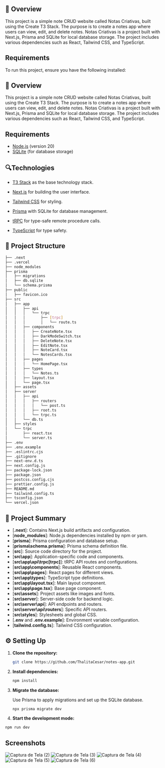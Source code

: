 










<h2 align="Notas Criativas</h2>

# 📌 Overview

This project is a simple note CRUD website called Notas Criativas, built using the Create T3 Stack. The purpose is to create a notes app where users can view, edit, and delete notes. Notas Criativas is a project built with Next.js, Prisma and SQLite for local database storage. The project includes various dependencies such as React, Tailwind CSS, and TypeScript.

## Requirements

To run this project, ensure you have the following installed:

<h2 align="Notas Criativas</h2>

# 📌 Overview

This project is a simple note CRUD website called Notas Criativas, built using the Create T3 Stack. The purpose is to create a notes app where users can view, edit, and delete notes. Notas Criativas is a project built with Next.js, Prisma and SQLite for local database storage. The project includes various dependencies such as React, Tailwind CSS, and TypeScript.

## Requirements

- [Node.js](https://nodejs.org/en/) (version 20)
- [SQLite](https://www.sqlite.org/download.html) (for database storage)

## 🔍Technologies

* [T3 Stack](https://create.t3.gg/) as the base technology stack.

* [Next.js](https://nextjs.org) for building the user interface.
  
* [Tailwind CSS](https://tailwindcss.com) for styling.
  
* [Prisma](https://www.prisma.io) with SQLite for database management.
  
* [tRPC](https://trpc.io) for type-safe remote procedure calls.
  
* [TypeScript](https://www.typescriptlang.org) for type safety.


## 📁 Project Structure

```bash
├── .next
├── .vercel
├── node_modules
├── prisma
│   ├── migrations
│   ├── db.sqlite
│   └── schema.prisma
├── public
│   ├── favicon.ico
├── src
│   ├── app
│   │   ├── api
│   │   │   └── trpc
│   │   │       ├── [trpc]
│   │   │       │   └── route.ts
│   │   ├── components
│   │   │   ├── CreateNote.tsx
│   │   │   ├── DarkModeSwitch.tsx
│   │   │   ├── DeleteNote.tsx
│   │   │   ├── EditNote.tsx
│   │   │   ├── NoteCard.tsx
│   │   │   └── NotesCards.tsx
│   │   ├── pages
│   │   │   └── HomePage.tsx
│   │   ├── types
│   │   │   └── Notes.ts
│   │   ├── layout.tsx
│   │   └── page.tsx
│   ├── assets
│   ├── server
│   │   ├── api
│   │   │   ├── routers
│   │   │   │   └── post.ts
│   │   │   ├── root.ts
│   │   │   └── trpc.ts
│   │   └── db.ts
│   ├── styles
│   └── trpc
│       ├── react.tsx
│       └── server.ts
├── .env
├── .env.example
├── .eslintrc.cjs
├── .gitignore
├── next-env.d.ts
├── next.config.js
├── package-lock.json
├── package.json
├── postcss.config.cjs
├── prettier.config.js
├── README.md
├── tailwind.config.ts
├── tsconfig.json
└── vercel.json

```

## 📝 Project Summary

- [**.next**]: Contains Next.js build artifacts and configuration.
- [**node_modules**]: Node.js dependencies installed by npm or yarn.
- [**prisma**]: Prisma configuration and database setup.
- [**prisma\schema.prisma**]: Prisma schema definition file.
- [**src**]: Source code directory for the project.
- [**src\app**]: Application-specific code and components.
- [**src\app\api\trpc\[trpc]**]: tRPC API routes and configurations.
- [**src\app\components**]: Reusable React components.
- [**src\app\pages**]: React pages for different views.
- [**src\app\types**]: TypeScript type definitions.
- [**src\app\layout.tsx**]: Main layout component.
- [**src\app\page.tsx**]: Base page component.
- [**src\assets**]: Project assets like images and fonts.
- [**src\server**]: Server-side code for backend logic.
- [**src\server\api**]: API endpoints and routers.
- [**src\server\api\routers**]: Specific API routers.
- [**src\styles**]: Stylesheets and global CSS.
- [**.env** and **.env.example**]: Environment variable configuration.
- [**tailwind.config.ts**]: Tailwind CSS configuration.


## ⚙️ Setting Up

1. **Clone the repository:**

   ```bash
   git clone https://github.com/ThalitaCesar/notes-app.git
   ```

2. **Install dependencies:**

   ```bash
   npm install
   ```

3. **Migrate the database:**

   Use Prisma to apply migrations and set up the SQLite database.

   ```bash
   npx prisma migrate dev
   ```
4. **Start the development mode:**
```bash
npm run dev
```

## Screenshots
![Captura de Tela (2)](https://github.com/ThalitaCesar/notes-app/assets/83131771/56b51b07-bc32-4413-b162-3b9d933cd809)
![Captura de Tela (3)](https://github.com/ThalitaCesar/notes-app/assets/83131771/9a37d557-59b0-484b-98a2-a6e5ae5ff204)
![Captura de Tela (4)](https://github.com/ThalitaCesar/notes-app/assets/83131771/a5d9ec7b-d5d2-4250-a1b2-266ad825acfe)
![Captura de Tela (5)](https://github.com/ThalitaCesar/notes-app/assets/83131771/9e3a745a-a9fc-4549-b530-4a6df9275b39)
![Captura de Tela (6)](https://github.com/ThalitaCesar/notes-app/assets/83131771/11fbc351-c594-41c1-8905-f4da774329fe)






